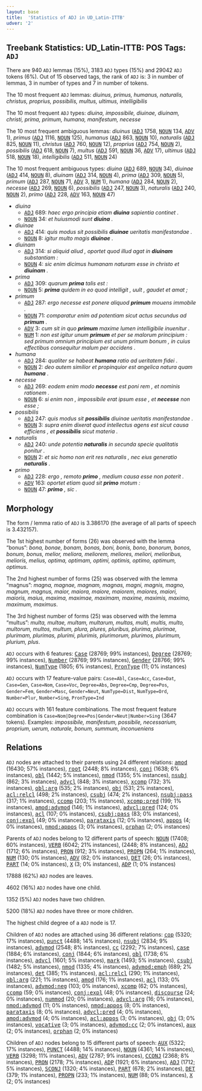 ```yaml
---
layout: base
title:  'Statistics of ADJ in UD_Latin-ITTB'
udver: '2'
---
```


## Treebank Statistics: UD_Latin-ITTB: POS Tags: `ADJ`

There are 940 `ADJ` lemmas (15%), 3183 `ADJ` types (15%) and 29042 `ADJ` tokens (6%).
Out of 15 observed tags, the rank of `ADJ` is: 3 in number of lemmas, 3 in number of types and 7 in number of tokens.

The 10 most frequent `ADJ` lemmas: <em>diuinus, primus, humanus, naturalis, christus, proprius, possibilis, multus, ultimus, intelligibilis</em>

The 10 most frequent `ADJ` types:  <em>diuina, impossibile, diuinae, diuinam, christi, prima, primum, humana, manifestum, necesse</em>

The 10 most frequent ambiguous lemmas: <em>diuinus</em> (<tt><a href="la_ittb-pos-ADJ.html">ADJ</a></tt> 1758, <tt><a href="la_ittb-pos-NOUN.html">NOUN</a></tt> 134, <tt><a href="la_ittb-pos-ADV.html">ADV</a></tt> 1), <em>primus</em> (<tt><a href="la_ittb-pos-ADJ.html">ADJ</a></tt> 1116, <tt><a href="la_ittb-pos-NOUN.html">NOUN</a></tt> 125), <em>humanus</em> (<tt><a href="la_ittb-pos-ADJ.html">ADJ</a></tt> 863, <tt><a href="la_ittb-pos-NOUN.html">NOUN</a></tt> 10), <em>naturalis</em> (<tt><a href="la_ittb-pos-ADJ.html">ADJ</a></tt> 825, <tt><a href="la_ittb-pos-NOUN.html">NOUN</a></tt> 11), <em>christus</em> (<tt><a href="la_ittb-pos-ADJ.html">ADJ</a></tt> 760, <tt><a href="la_ittb-pos-NOUN.html">NOUN</a></tt> 12), <em>proprius</em> (<tt><a href="la_ittb-pos-ADJ.html">ADJ</a></tt> 754, <tt><a href="la_ittb-pos-NOUN.html">NOUN</a></tt> 2), <em>possibilis</em> (<tt><a href="la_ittb-pos-ADJ.html">ADJ</a></tt> 618, <tt><a href="la_ittb-pos-NOUN.html">NOUN</a></tt> 7), <em>multus</em> (<tt><a href="la_ittb-pos-ADJ.html">ADJ</a></tt> 591, <tt><a href="la_ittb-pos-NOUN.html">NOUN</a></tt> 36, <tt><a href="la_ittb-pos-ADV.html">ADV</a></tt> 17), <em>ultimus</em> (<tt><a href="la_ittb-pos-ADJ.html">ADJ</a></tt> 518, <tt><a href="la_ittb-pos-NOUN.html">NOUN</a></tt> 18), <em>intelligibilis</em> (<tt><a href="la_ittb-pos-ADJ.html">ADJ</a></tt> 511, <tt><a href="la_ittb-pos-NOUN.html">NOUN</a></tt> 24)

The 10 most frequent ambiguous types:  <em>diuina</em> (<tt><a href="la_ittb-pos-ADJ.html">ADJ</a></tt> 689, <tt><a href="la_ittb-pos-NOUN.html">NOUN</a></tt> 34), <em>diuinae</em> (<tt><a href="la_ittb-pos-ADJ.html">ADJ</a></tt> 414, <tt><a href="la_ittb-pos-NOUN.html">NOUN</a></tt> 8), <em>diuinam</em> (<tt><a href="la_ittb-pos-ADJ.html">ADJ</a></tt> 314, <tt><a href="la_ittb-pos-NOUN.html">NOUN</a></tt> 4), <em>prima</em> (<tt><a href="la_ittb-pos-ADJ.html">ADJ</a></tt> 309, <tt><a href="la_ittb-pos-NOUN.html">NOUN</a></tt> 5), <em>primum</em> (<tt><a href="la_ittb-pos-ADJ.html">ADJ</a></tt> 287, <tt><a href="la_ittb-pos-NOUN.html">NOUN</a></tt> 71, <tt><a href="la_ittb-pos-ADV.html">ADV</a></tt> 3, <tt><a href="la_ittb-pos-NUM.html">NUM</a></tt> 1), <em>humana</em> (<tt><a href="la_ittb-pos-ADJ.html">ADJ</a></tt> 284, <tt><a href="la_ittb-pos-NOUN.html">NOUN</a></tt> 2), <em>necesse</em> (<tt><a href="la_ittb-pos-ADJ.html">ADJ</a></tt> 269, <tt><a href="la_ittb-pos-NOUN.html">NOUN</a></tt> 6), <em>possibilis</em> (<tt><a href="la_ittb-pos-ADJ.html">ADJ</a></tt> 247, <tt><a href="la_ittb-pos-NOUN.html">NOUN</a></tt> 3), <em>naturalis</em> (<tt><a href="la_ittb-pos-ADJ.html">ADJ</a></tt> 240, <tt><a href="la_ittb-pos-NOUN.html">NOUN</a></tt> 2), <em>primo</em> (<tt><a href="la_ittb-pos-ADJ.html">ADJ</a></tt> 228, <tt><a href="la_ittb-pos-ADV.html">ADV</a></tt> 163, <tt><a href="la_ittb-pos-NOUN.html">NOUN</a></tt> 47)


* <em>diuina</em>
  * <tt><a href="la_ittb-pos-ADJ.html">ADJ</a></tt> 689: <em>haec ergo principia etiam <b>diuina</b> sapientia continet .</em>
  * <tt><a href="la_ittb-pos-NOUN.html">NOUN</a></tt> 34: <em>et huiusmodi sunt <b>diuina</b> .</em>
* <em>diuinae</em>
  * <tt><a href="la_ittb-pos-ADJ.html">ADJ</a></tt> 414: <em>quis modus sit possibilis <b>diuinae</b> ueritatis manifestandae .</em>
  * <tt><a href="la_ittb-pos-NOUN.html">NOUN</a></tt> 8: <em>igitur multo magis <b>diuinae</b> .</em>
* <em>diuinam</em>
  * <tt><a href="la_ittb-pos-ADJ.html">ADJ</a></tt> 314: <em>si aliquid aliud , oportet quod illud agat in <b>diuinam</b> substantiam :</em>
  * <tt><a href="la_ittb-pos-NOUN.html">NOUN</a></tt> 4: <em>sic enim dicimus humanam naturam esse in christo et <b>diuinam</b> .</em>
* <em>prima</em>
  * <tt><a href="la_ittb-pos-ADJ.html">ADJ</a></tt> 309: <em>quarum <b>prima</b> talis est :</em>
  * <tt><a href="la_ittb-pos-NOUN.html">NOUN</a></tt> 5: <em><b>prima</b> quidem in eo quod intelligit , uult , gaudet et amat ;</em>
* <em>primum</em>
  * <tt><a href="la_ittb-pos-ADJ.html">ADJ</a></tt> 287: <em>ergo necesse est ponere aliquod <b>primum</b> mouens immobile .</em>
  * <tt><a href="la_ittb-pos-NOUN.html">NOUN</a></tt> 71: <em>comparatur enim ad potentiam sicut actus secundus ad <b>primum</b> .</em>
  * <tt><a href="la_ittb-pos-ADV.html">ADV</a></tt> 3: <em>cum sit in quo <b>primum</b> maxime lumen intelligibile inuenitur .</em>
  * <tt><a href="la_ittb-pos-NUM.html">NUM</a></tt> 1: <em>non est igitur unum <b>primum</b> et per se malorum principium : sed primum omnium principium est unum primum bonum , in cuius effectibus consequitur malum per accidens .</em>
* <em>humana</em>
  * <tt><a href="la_ittb-pos-ADJ.html">ADJ</a></tt> 284: <em>qualiter se habeat <b>humana</b> ratio ad ueritatem fidei .</em>
  * <tt><a href="la_ittb-pos-NOUN.html">NOUN</a></tt> 2: <em>deo autem similior et propinquior est angelica natura quam <b>humana</b> .</em>
* <em>necesse</em>
  * <tt><a href="la_ittb-pos-ADJ.html">ADJ</a></tt> 269: <em>eodem enim modo <b>necesse</b> est poni rem , et nominis rationem .</em>
  * <tt><a href="la_ittb-pos-NOUN.html">NOUN</a></tt> 6: <em>si enim non , impossibile erat ipsum esse , et <b>necesse</b> non esse ;</em>
* <em>possibilis</em>
  * <tt><a href="la_ittb-pos-ADJ.html">ADJ</a></tt> 247: <em>quis modus sit <b>possibilis</b> diuinae ueritatis manifestandae .</em>
  * <tt><a href="la_ittb-pos-NOUN.html">NOUN</a></tt> 3: <em>supra enim dixerat quod intellectus agens est sicut causa efficiens , et <b>possibilis</b> sicut materia .</em>
* <em>naturalis</em>
  * <tt><a href="la_ittb-pos-ADJ.html">ADJ</a></tt> 240: <em>unde potentia <b>naturalis</b> in secunda specie qualitatis ponitur .</em>
  * <tt><a href="la_ittb-pos-NOUN.html">NOUN</a></tt> 2: <em>et sic homo non erit res naturalis , nec eius generatio <b>naturalis</b> .</em>
* <em>primo</em>
  * <tt><a href="la_ittb-pos-ADJ.html">ADJ</a></tt> 228: <em>ergo , remoto <b>primo</b> , medium causa esse non poterit .</em>
  * <tt><a href="la_ittb-pos-ADV.html">ADV</a></tt> 163: <em>oportet etiam quod sit <b>primo</b> motum :</em>
  * <tt><a href="la_ittb-pos-NOUN.html">NOUN</a></tt> 47: <em><b>primo</b> , sic .</em>

## Morphology

The form / lemma ratio of `ADJ` is 3.386170 (the average of all parts of speech is 3.432157).

The 1st highest number of forms (26) was observed with the lemma “bonus”: <em>bona, bonae, bonam, bonas, boni, bonis, bono, bonorum, bonos, bonum, bonus, melior, meliora, meliorem, meliores, meliori, melioribus, melioris, melius, optima, optimam, optimi, optimis, optimo, optimum, optimus</em>.

The 2nd highest number of forms (25) was observed with the lemma “magnus”: <em>magna, magnae, magnam, magnas, magni, magnis, magno, magnum, magnus, maior, maiora, maiore, maiorem, maiores, maiori, maioris, maius, maxima, maximae, maximam, maxime, maximis, maximo, maximum, maximus</em>.

The 3rd highest number of forms (25) was observed with the lemma “multus”: <em>multa, multae, multam, multarum, multas, multi, multis, multo, multorum, multos, multum, plura, plures, pluribus, plurima, plurimae, plurimam, plurimas, plurimi, plurimis, plurimorum, plurimos, plurimum, plurium, plus</em>.

`ADJ` occurs with 6 features: <tt><a href="la_ittb-feat-Case.html">Case</a></tt> (28769; 99% instances), <tt><a href="la_ittb-feat-Degree.html">Degree</a></tt> (28769; 99% instances), <tt><a href="la_ittb-feat-Number.html">Number</a></tt> (28769; 99% instances), <tt><a href="la_ittb-feat-Gender.html">Gender</a></tt> (28766; 99% instances), <tt><a href="la_ittb-feat-NumType.html">NumType</a></tt> (1805; 6% instances), <tt><a href="la_ittb-feat-PronType.html">PronType</a></tt> (11; 0% instances)

`ADJ` occurs with 17 feature-value pairs: `Case=Abl`, `Case=Acc`, `Case=Dat`, `Case=Gen`, `Case=Nom`, `Case=Voc`, `Degree=Abs`, `Degree=Cmp`, `Degree=Pos`, `Gender=Fem`, `Gender=Masc`, `Gender=Neut`, `NumType=Dist`, `NumType=Ord`, `Number=Plur`, `Number=Sing`, `PronType=Ind`

`ADJ` occurs with 161 feature combinations.
The most frequent feature combination is `Case=Nom|Degree=Pos|Gender=Neut|Number=Sing` (3647 tokens).
Examples: <em>impossibile, manifestum, possibile, necessarium, proprium, uerum, naturale, bonum, summum, inconueniens</em>


## Relations

`ADJ` nodes are attached to their parents using 24 different relations: <tt><a href="la_ittb-dep-amod.html">amod</a></tt> (16430; 57% instances), <tt><a href="la_ittb-dep-root.html">root</a></tt> (2448; 8% instances), <tt><a href="la_ittb-dep-conj.html">conj</a></tt> (1638; 6% instances), <tt><a href="la_ittb-dep-obl.html">obl</a></tt> (1442; 5% instances), <tt><a href="la_ittb-dep-nmod.html">nmod</a></tt> (1355; 5% instances), <tt><a href="la_ittb-dep-nsubj.html">nsubj</a></tt> (862; 3% instances), <tt><a href="la_ittb-dep-advcl.html">advcl</a></tt> (848; 3% instances), <tt><a href="la_ittb-dep-xcomp.html">xcomp</a></tt> (732; 3% instances), <tt><a href="la_ittb-dep-obl-arg.html">obl:arg</a></tt> (535; 2% instances), <tt><a href="la_ittb-dep-obj.html">obj</a></tt> (531; 2% instances), <tt><a href="la_ittb-dep-acl-relcl.html">acl:relcl</a></tt> (498; 2% instances), <tt><a href="la_ittb-dep-csubj.html">csubj</a></tt> (474; 2% instances), <tt><a href="la_ittb-dep-nsubj-pass.html">nsubj:pass</a></tt> (317; 1% instances), <tt><a href="la_ittb-dep-ccomp.html">ccomp</a></tt> (203; 1% instances), <tt><a href="la_ittb-dep-xcomp-pred.html">xcomp:pred</a></tt> (199; 1% instances), <tt><a href="la_ittb-dep-amod-advmod.html">amod:advmod</a></tt> (146; 1% instances), <tt><a href="la_ittb-dep-advcl-pred.html">advcl:pred</a></tt> (124; 0% instances), <tt><a href="la_ittb-dep-acl.html">acl</a></tt> (107; 0% instances), <tt><a href="la_ittb-dep-csubj-pass.html">csubj:pass</a></tt> (83; 0% instances), <tt><a href="la_ittb-dep-conj-expl.html">conj:expl</a></tt> (49; 0% instances), <tt><a href="la_ittb-dep-parataxis.html">parataxis</a></tt> (12; 0% instances), <tt><a href="la_ittb-dep-appos.html">appos</a></tt> (4; 0% instances), <tt><a href="la_ittb-dep-nmod-appos.html">nmod:appos</a></tt> (3; 0% instances), <tt><a href="la_ittb-dep-orphan.html">orphan</a></tt> (2; 0% instances)

Parents of `ADJ` nodes belong to 12 different parts of speech: <tt><a href="la_ittb-pos-NOUN.html">NOUN</a></tt> (17408; 60% instances), <tt><a href="la_ittb-pos-VERB.html">VERB</a></tt> (6042; 21% instances),  (2448; 8% instances), <tt><a href="la_ittb-pos-ADJ.html">ADJ</a></tt> (1712; 6% instances), <tt><a href="la_ittb-pos-PRON.html">PRON</a></tt> (912; 3% instances), <tt><a href="la_ittb-pos-PROPN.html">PROPN</a></tt> (264; 1% instances), <tt><a href="la_ittb-pos-NUM.html">NUM</a></tt> (130; 0% instances), <tt><a href="la_ittb-pos-ADV.html">ADV</a></tt> (82; 0% instances), <tt><a href="la_ittb-pos-DET.html">DET</a></tt> (26; 0% instances), <tt><a href="la_ittb-pos-PART.html">PART</a></tt> (14; 0% instances), <tt><a href="la_ittb-pos-X.html">X</a></tt> (3; 0% instances), <tt><a href="la_ittb-pos-ADP.html">ADP</a></tt> (1; 0% instances)

17888 (62%) `ADJ` nodes are leaves.

4602 (16%) `ADJ` nodes have one child.

1352 (5%) `ADJ` nodes have two children.

5200 (18%) `ADJ` nodes have three or more children.

The highest child degree of a `ADJ` node is 17.

Children of `ADJ` nodes are attached using 36 different relations: <tt><a href="la_ittb-dep-cop.html">cop</a></tt> (5320; 17% instances), <tt><a href="la_ittb-dep-punct.html">punct</a></tt> (4488; 14% instances), <tt><a href="la_ittb-dep-nsubj.html">nsubj</a></tt> (2834; 9% instances), <tt><a href="la_ittb-dep-advmod.html">advmod</a></tt> (2548; 8% instances), <tt><a href="la_ittb-dep-cc.html">cc</a></tt> (2292; 7% instances), <tt><a href="la_ittb-dep-case.html">case</a></tt> (1884; 6% instances), <tt><a href="la_ittb-dep-conj.html">conj</a></tt> (1844; 6% instances), <tt><a href="la_ittb-dep-obl.html">obl</a></tt> (1738; 6% instances), <tt><a href="la_ittb-dep-advcl.html">advcl</a></tt> (1601; 5% instances), <tt><a href="la_ittb-dep-mark.html">mark</a></tt> (1493; 5% instances), <tt><a href="la_ittb-dep-csubj.html">csubj</a></tt> (1482; 5% instances), <tt><a href="la_ittb-dep-nmod.html">nmod</a></tt> (1335; 4% instances), <tt><a href="la_ittb-dep-advmod-emph.html">advmod:emph</a></tt> (689; 2% instances), <tt><a href="la_ittb-dep-det.html">det</a></tt> (385; 1% instances), <tt><a href="la_ittb-dep-acl-relcl.html">acl:relcl</a></tt> (290; 1% instances), <tt><a href="la_ittb-dep-obl-arg.html">obl:arg</a></tt> (221; 1% instances), <tt><a href="la_ittb-dep-amod.html">amod</a></tt> (176; 1% instances), <tt><a href="la_ittb-dep-acl.html">acl</a></tt> (133; 0% instances), <tt><a href="la_ittb-dep-advmod-neg.html">advmod:neg</a></tt> (103; 0% instances), <tt><a href="la_ittb-dep-xcomp.html">xcomp</a></tt> (62; 0% instances), <tt><a href="la_ittb-dep-ccomp.html">ccomp</a></tt> (59; 0% instances), <tt><a href="la_ittb-dep-conj-expl.html">conj:expl</a></tt> (48; 0% instances), <tt><a href="la_ittb-dep-discourse.html">discourse</a></tt> (24; 0% instances), <tt><a href="la_ittb-dep-nummod.html">nummod</a></tt> (20; 0% instances), <tt><a href="la_ittb-dep-advcl-arg.html">advcl:arg</a></tt> (16; 0% instances), <tt><a href="la_ittb-dep-nmod-advmod.html">nmod:advmod</a></tt> (11; 0% instances), <tt><a href="la_ittb-dep-nmod-appos.html">nmod:appos</a></tt> (8; 0% instances), <tt><a href="la_ittb-dep-parataxis.html">parataxis</a></tt> (8; 0% instances), <tt><a href="la_ittb-dep-advcl-pred.html">advcl:pred</a></tt> (4; 0% instances), <tt><a href="la_ittb-dep-amod-advmod.html">amod:advmod</a></tt> (4; 0% instances), <tt><a href="la_ittb-dep-acl-appos.html">acl:appos</a></tt> (3; 0% instances), <tt><a href="la_ittb-dep-obj.html">obj</a></tt> (3; 0% instances), <tt><a href="la_ittb-dep-vocative.html">vocative</a></tt> (3; 0% instances), <tt><a href="la_ittb-dep-advmod-cc.html">advmod:cc</a></tt> (2; 0% instances), <tt><a href="la_ittb-dep-aux.html">aux</a></tt> (2; 0% instances), <tt><a href="la_ittb-dep-orphan.html">orphan</a></tt> (2; 0% instances)

Children of `ADJ` nodes belong to 15 different parts of speech: <tt><a href="la_ittb-pos-AUX.html">AUX</a></tt> (5322; 17% instances), <tt><a href="la_ittb-pos-PUNCT.html">PUNCT</a></tt> (4488; 14% instances), <tt><a href="la_ittb-pos-NOUN.html">NOUN</a></tt> (4361; 14% instances), <tt><a href="la_ittb-pos-VERB.html">VERB</a></tt> (3298; 11% instances), <tt><a href="la_ittb-pos-ADV.html">ADV</a></tt> (2787; 9% instances), <tt><a href="la_ittb-pos-CCONJ.html">CCONJ</a></tt> (2368; 8% instances), <tt><a href="la_ittb-pos-PRON.html">PRON</a></tt> (2178; 7% instances), <tt><a href="la_ittb-pos-ADP.html">ADP</a></tt> (1921; 6% instances), <tt><a href="la_ittb-pos-ADJ.html">ADJ</a></tt> (1712; 5% instances), <tt><a href="la_ittb-pos-SCONJ.html">SCONJ</a></tt> (1320; 4% instances), <tt><a href="la_ittb-pos-PART.html">PART</a></tt> (678; 2% instances), <tt><a href="la_ittb-pos-DET.html">DET</a></tt> (379; 1% instances), <tt><a href="la_ittb-pos-PROPN.html">PROPN</a></tt> (233; 1% instances), <tt><a href="la_ittb-pos-NUM.html">NUM</a></tt> (88; 0% instances), <tt><a href="la_ittb-pos-X.html">X</a></tt> (2; 0% instances)

